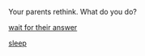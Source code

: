 Your parents rethink. What do you do?

[wait for their answer](live-life-normally.md)

[sleep](sleep.md)
